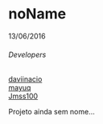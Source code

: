 # noName
13/06/2016
<h6> Developers </h6>
<p>
  <a href="https://github.com/daviinacio"> daviinacio </a>
  </br>
  <a href="https://github.com/mayuq"> mayuq </a>
  </br>
  <a href="https://github.com/Jmss100"> Jmss100 </a>
</p>
Projeto ainda sem nome...
